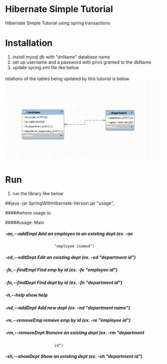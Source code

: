 # Hibernate Simple Tutorial
Hibernate Simple Tutorial using spring transactions

# Installation

1. install mysql db with "dnName" database name
2. set up username and a password with privs granted to the dbName
3. update spring.xml file like below

####		<property name="driverClassName" value="com.mysql.jdbc.Driver" />
####		<property name="url" value="jdbc:mysql://ip:3306/dbName" />
####		<property name="username" value="root" />
####		<property name="password" value="pass" />

relations of the tables being updated by this tutorial is below
![img](https://github.com/dimmonn/HibernateTutorial/blob/master/src/main/resources/dbDiagram.PNG)

# Run

1. run the library like below

##java -jar SpringWithHibernate-Version.jar "usage",

#####where usage is:

#####usage: Main
##### -ae,--addEmpl <arg>      Add an employee to an existing dept (ex. -ae
                          "employee inamed")
##### -ed,--editDept <arg>     Edit an existing dept (ex. -ed "department id")
##### -fe,--findEmpl <arg>     Find emp by id (ex. -fe "employee id")
##### -fn,--findDept <arg>     Find dept by id (ex. -fn "department id")
##### -h,--help                show help
##### -nd,--addDept <arg>      Add new dept (ex. -nd "department name")
##### -re,--removeEmp <arg>    remove emp by id (ex. -re "employee id")
##### -rm,--removeDept <arg>   Remove an existing dept (ex. -rm "department
                          id")
##### -sh,--showDept           Show an existing dept (ex. -sh "department id")


